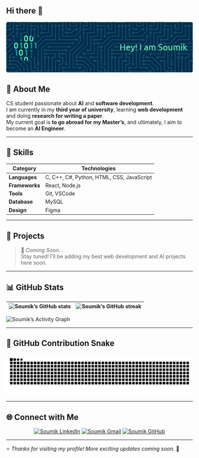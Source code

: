 ## Hi there 👋

<!--- ------------------------------------------------------------------------------------------------------------------------------------------------------ -->
<!--- -- Custom Banner ------------------------------------------------------------------------------------------------------------------------------------- -->
<!--- ------------------------------------------------------------------------------------------------------------------------------------------------------ -->

![Hi, I am Soumik](./A_digital_GitHub_profile_README_displays_Soumik's_.png)

<!--- ------------------------------------------------------------------------------------------------------------------------------------------------------ -->
<!--- -- About Me ------------------------------------------------------------------------------------------------------------------------------------------ -->
<!--- ------------------------------------------------------------------------------------------------------------------------------------------------------ -->

## 👋 About Me

CS student passionate about **AI** and **software development**.  
I am currently in my **third year of university**, learning **web development** and doing **research for writing a paper**.  
My current goal is **to go abroad for my Master’s**, and ultimately, I aim to become an **AI Engineer**.

---

<!--- ------------------------------------------------------------------------------------------------------------------------------------------------------ -->
<!--- -- Skills -------------------------------------------------------------------------------------------------------------------------------------------- -->
<!--- ------------------------------------------------------------------------------------------------------------------------------------------------------ -->

## 🧠 Skills

| Category | Technologies |
|-----------|---------------|
| **Languages** | C, C++, C#, Python, HTML, CSS, JavaScript |
| **Frameworks** | React, Node.js |
| **Tools** | Git, VSCode |
| **Database** | MySQL |
| **Design** | Figma |

---

<!--- ------------------------------------------------------------------------------------------------------------------------------------------------------ -->
<!--- -- Projects ------------------------------------------------------------------------------------------------------------------------------------------ -->
<!--- ------------------------------------------------------------------------------------------------------------------------------------------------------ -->

## 💼 Projects

> 🚧 *Coming Soon...*  
Stay tuned! I’ll be adding my best web development and AI projects here soon.

---

<!--- ------------------------------------------------------------------------------------------------------------------------------------------------------ -->
<!--- -- GitHub Stats & Activity Graph -------------------------------------------------------------------------------- -->
<!--- ------------------------------------------------------------------------------------------------------------------------------------------------------ -->

## 📊 GitHub Stats

| ![Soumik’s GitHub stats](https://github-readme-stats.vercel.app/api?username=Soumikdas3210&show_icons=true&theme=tokyonight&hide_border=true&border_radius=10) | ![Soumik’s GitHub streak](https://github-readme-streak-stats.herokuapp.com/?user=Soumikdas3210&theme=tokyonight&hide_border=true&border_radius=10) |
| -- | -- |

![Soumik’s Activity Graph](https://github-readme-activity-graph.vercel.app/graph?username=Soumikdas3210&bg_color=0d1117&color=ffffff&line=0078ff&point=00ffaa&area=true&hide_border=true)

---

<!--- ------------------------------------------------------------------------------------------------------------------------------------------------------ -->
<!--- -- Snake Contribution Graph -------------------------------------------------------------------------------------- -->
<!--- ------------------------------------------------------------------------------------------------------------------------------------------------------ -->

## 🐍 GitHub Contribution Snake

![GitHub Snake](https://raw.githubusercontent.com/Soumikdas3210/Soumikdas3210/output/snake.svg)




---

<!--- ------------------------------------------------------------------------------------------------------------------------------------------------------ -->
<!--- -- Social Links ------------------------------------------------------------------------------------------------- -->
<!--- ------------------------------------------------------------------------------------------------------------------------------------------------------ -->

## 🌐 Connect with Me

<div align="center">
  <a href="https://www.linkedin.com/in/soumik-das-das-a96bba38b/"><img src="https://img.shields.io/badge/LinkedIn-0A66C2?style=for-the-badge&logo=linkedin&logoColor=white" alt="Soumik LinkedIn"/></a>
  <a href="mailto:soumikdas3210@gmail.com"><img src="https://img.shields.io/badge/Gmail-D14836?style=for-the-badge&logo=gmail&logoColor=white" alt="Soumik Gmail"/></a>
  <a href="https://github.com/Soumikdas3210"><img src="https://img.shields.io/badge/GitHub-181717?style=for-the-badge&logo=github&logoColor=white" alt="Soumik GitHub"/></a>
</div>

---

⭐ *Thanks for visiting my profile! More exciting updates coming soon.* 🚀
